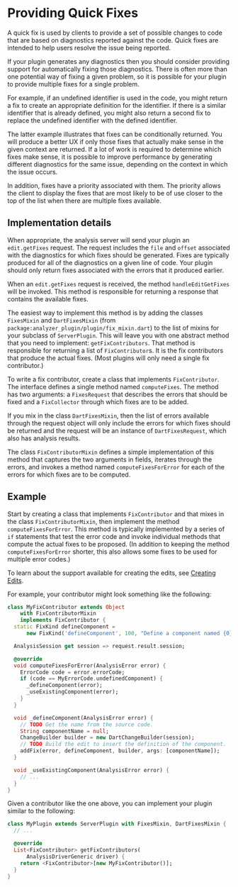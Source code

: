 # Providing Quick Fixes

A quick fix is used by clients to provide a set of possible changes to code that
are based on diagnostics reported against the code. Quick fixes are intended to
help users resolve the issue being reported.

If your plugin generates any diagnostics then you should consider providing
support for automatically fixing those diagnostics. There is often more than one
potential way of fixing a given problem, so it is possible for your plugin to
provide multiple fixes for a single problem.

For example, if an undefined identifier is used in the code, you might return
a fix to create an appropriate definition for the identifier. If there is a
similar identifier that is already defined, you might also return a second fix
to replace the undefined identifier with the defined identifier.

The latter example illustrates that fixes can be conditionally returned. You
will produce a better UX if only those fixes that actually make sense in the
given context are returned. If a lot of work is required to determine which
fixes make sense, it is possible to improve performance by generating different
diagnostics for the same issue, depending on the context in which the issue
occurs.

In addition, fixes have a priority associated with them. The priority allows the
client to display the fixes that are most likely to be of use closer to the top
of the list when there are multiple fixes available.

## Implementation details

When appropriate, the analysis server will send your plugin an `edit.getFixes`
request. The request includes the `file` and `offset` associated with the
diagnostics for which fixes should be generated. Fixes are typically produced
for all of the diagnostics on a given line of code. Your plugin should only
return fixes associated with the errors that it produced earlier.

When an `edit.getFixes` request is received, the method `handleEditGetFixes`
will be invoked. This method is responsible for returning a response that
contains the available fixes.

The easiest way to implement this method is by adding the classes `FixesMixin`
and `DartFixesMixin` (from `package:analyzer_plugin/plugin/fix_mixin.dart`) to
the list of mixins for your subclass of `ServerPlugin`. This will leave you with
one abstract method that you need to implement: `getFixContributors`. That
method is responsible for returning a list of `FixContributor`s. It is the fix
contributors that produce the actual fixes. (Most plugins will only need a
single fix contributor.)

To write a fix contributor, create a class that implements `FixContributor`. The
interface defines a single method named `computeFixes`. The method has two
arguments: a `FixesRequest` that describes the errors that should be fixed and a
`FixCollector` through which fixes are to be added.

If you mix in the class `DartFixesMixin`, then the list of errors available
through the request object will only include the errors for which fixes should
be returned and the request will be an instance of `DartFixesRequest`, which
also has analysis results.

The class `FixContributorMixin` defines a simple implementation of this method
that captures the two arguments in fields, iterates through the errors, and
invokes a method named `computeFixesForError` for each of the errors for which
fixes are to be computed.

## Example

Start by creating a class that implements `FixContributor` and that mixes in the
class `FixContributorMixin`, then implement the method `computeFixesForError`.
This method is typically implemented by a series of `if` statements that test
the error code and invoke individual methods that compute the actual fixes to be
proposed. (In addition to keeping the method `computeFixesForError` shorter,
this also allows some fixes to be used for multiple error codes.)

To learn about the support available for creating the edits, see
[Creating Edits][creatingEdits].

For example, your contributor might look something like the following:

```dart
class MyFixContributor extends Object
    with FixContributorMixin
    implements FixContributor {
  static FixKind defineComponent =
      new FixKind('defineComponent', 100, "Define a component named {0}");

  AnalysisSession get session => request.result.session;

  @override
  void computeFixesForError(AnalysisError error) {
    ErrorCode code = error.errorCode;
    if (code == MyErrorCode.undefinedComponent) {
      _defineComponent(error);
      _useExistingComponent(error);
    }
  }

  void _defineComponent(AnalysisError error) {
    // TODO Get the name from the source code.
    String componentName = null;
    ChangeBuilder builder = new DartChangeBuilder(session);
    // TODO Build the edit to insert the definition of the component.
    addFix(error, defineComponent, builder, args: [componentName]);
  }

  void _useExistingComponent(AnalysisError error) {
    // ...
  }
}
```

Given a contributor like the one above, you can implement your plugin similar to
the following:

```dart
class MyPlugin extends ServerPlugin with FixesMixin, DartFixesMixin {
  // ...

  @override
  List<FixContributor> getFixContributors(
      AnalysisDriverGeneric driver) {
    return <FixContributor>[new MyFixContributor()];
  }
}
```

[creatingEdits]: creating_edits.md
